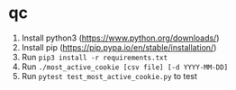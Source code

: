 # qc

1. Install python3 (https://www.python.org/downloads/)
2. Install pip (https://pip.pypa.io/en/stable/installation/)
3. Run  ```pip3 install -r requirements.txt```
4. Run ```./most_active_cookie [csv file] [-d YYYY-MM-DD]```
5. Run ```pytest test_most_active_cookie.py``` to test 